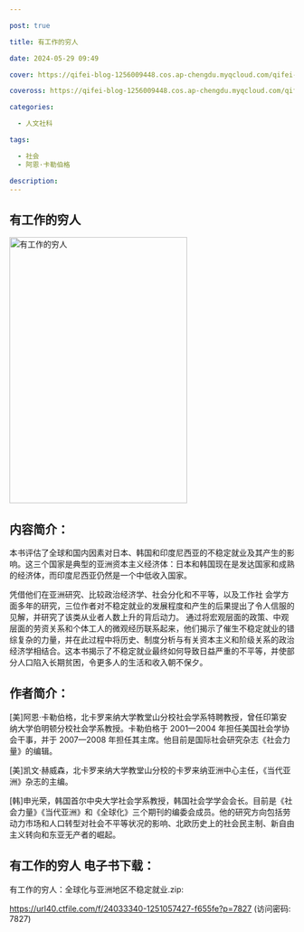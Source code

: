 ```yaml
---

post: true

title: 有工作的穷人

date: 2024-05-29 09:49

cover: https://qifei-blog-1256009448.cos.ap-chengdu.myqcloud.com/qifei-blog/65cdebeb9f345e8d036bfaa3.jpg

coveross: https://qifei-blog-1256009448.cos.ap-chengdu.myqcloud.com/qifei-blog/65cdebeb9f345e8d036bfaa3.jpg

categories:

  - 人文社科

tags:

  - 社会
  - 阿恩·卡勒伯格

description:
---
```




## 有工作的穷人
<img alt="有工作的穷人 " class="aligncenter loaded" data-was-processed="true" decoding="async" fetchpriority="high" height="471" src="https://qifei-blog-1256009448.cos.ap-chengdu.myqcloud.com/qifei-blog/65cdebeb9f345e8d036bfaa3.jpg " style="cursor: zoom-in;" width="314"/>

## 内容简介：

本书评估了全球和国内因素对日本、韩国和印度尼西亚的不稳定就业及其产生的影响。这三个国家是典型的亚洲资本主义经济体：日本和韩国现在是发达国家和成熟的经济体，而印度尼西亚仍然是一个中低收入国家。

凭借他们在亚洲研究、比较政治经济学、社会分化和不平等，以及工作社 会学方面多年的研究，三位作者对不稳定就业的发展程度和产生的后果提出了令人信服的见解，并研究了该类从业者人数上升的背后动力。 通过将宏观层面的政策、中观层面的劳资关系和个体工人的微观经历联系起来，他们揭示了催生不稳定就业的错综复杂的力量，并在此过程中将历史、制度分析与有关资本主义和阶级关系的政治经济学相结合。这本书揭示了不稳定就业最终如何导致日益严重的不平等，并使部分人口陷入长期贫困，令更多人的生活和收入朝不保夕。

## 作者简介：

[美]阿恩·卡勒伯格，北卡罗来纳大学教堂山分校社会学系特聘教授，曾任印第安纳大学伯明顿分校社会学系教授。卡勒伯格于 2001—2004 年担任美国社会学协会干事，并于 2007—2008 年担任其主席。他目前是国际社会研究杂志《社会力量》的编辑。

[美]凯文·赫威森，北卡罗来纳大学教堂山分校的卡罗来纳亚洲中心主任，《当代亚洲》杂志的主编。

[韩]申光荣，韩国首尔中央大学社会学系教授，韩国社会学学会会长。目前是《社会力量》《当代亚洲》和《全球化》三个期刊的编委会成员。他的研究方向包括劳动力市场和人口转型对社会不平等状况的影响、北欧历史上的社会民主制、新自由主义转向和东亚无产者的崛起。

## 有工作的穷人 电子书下载：


有工作的穷人：全球化与亚洲地区不稳定就业.zip: 

https://url40.ctfile.com/f/24033340-1251057427-f655fe?p=7827 (访问密码: 7827)